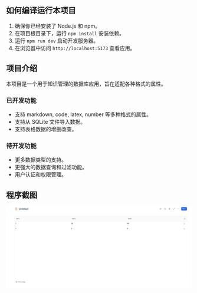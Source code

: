 ## 如何编译运行本项目

1.  确保你已经安装了 Node.js 和 npm。
2.  在项目根目录下，运行 `npm install` 安装依赖。
3.  运行 `npm run dev` 启动开发服务器。
4.  在浏览器中访问 `http://localhost:5173` 查看应用。

## 项目介绍

本项目是一个用于知识管理的数据库应用，旨在适配各种格式的属性。

### 已开发功能

-   支持 markdown, code, latex, number 等多种格式的属性。
-   支持从 SQLite 文件导入数据。
-   支持表格数据的增删改查。

### 待开发功能

-   更多数据类型的支持。
-   更强大的数据查询和过滤功能。
-   用户认证和权限管理。

## 程序截图

![程序截图](Resources/example.png)